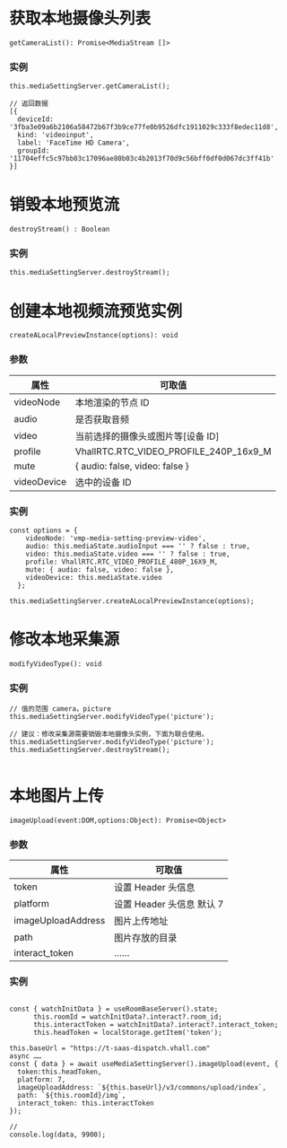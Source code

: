 # 获取本地摄像头列表

```
getCameraList(): Promise<MediaStream []>
```

### 实例

```
this.mediaSettingServer.getCameraList();

// 返回数据
[{
  deviceId: '3fba3e09a6b2106a58472b67f3b9ce77fe0b9526dfc1911029c333f8edec11d8',
  kind: 'videoinput',
  label: 'FaceTime HD Camera',
  groupId: '11704effc5c97bb03c17096ae80b03c4b2013f70d9c56bff0df0d067dc3ff41b'
}]
```

# 销毁本地预览流

```
destroyStream() : Boolean
```

### 实例

```
this.mediaSettingServer.destroyStream();
```

# 创建本地视频流预览实例

```
createALocalPreviewInstance(options): void
```

### 参数

| 属性        | 可取值                                 |
| ----------- | -------------------------------------- |
| videoNode   | 本地渲染的节点 ID                      |
| audio       | 是否获取音频                           |
| video       | 当前选择的摄像头或图片等[设备 ID]      |
| profile     | VhallRTC.RTC_VIDEO_PROFILE_240P_16x9_M |
| mute        | { audio: false, video: false }         |
| videoDevice | 选中的设备 ID                          |

### 实例

```
const options = {
    videoNode: 'vmp-media-setting-preview-video',
    audio: this.mediaState.audioInput === '' ? false : true,
    video: this.mediaState.video === '' ? false : true,
    profile: VhallRTC.RTC_VIDEO_PROFILE_480P_16X9_M,
    mute: { audio: false, video: false },
    videoDevice: this.mediaState.video
  };

this.mediaSettingServer.createALocalPreviewInstance(options);
```

# 修改本地采集源

```
modifyVideoType(): void
```

### 实例

```
// 值的范围 camera，picture
this.mediaSettingServer.modifyVideoType('picture');

// 建议：修改采集源需要销毁本地摄像头实例，下面为联合使用。
this.mediaSettingServer.modifyVideoType('picture');
this.mediaSettingServer.destroyStream();


```

# 本地图片上传

```
imageUpload(event:DOM,options:Object): Promise<Object>
```

### 参数

| 属性               | 可取值                    |
| ------------------ | ------------------------- |
| token              | 设置 Header 头信息        |
| platform           | 设置 Header 头信息 默认 7 |
| imageUploadAddress | 图片上传地址              |
| path               | 图片存放的目录            |
| interact_token     | ……                        |

### 实例

```

const { watchInitData } = useRoomBaseServer().state;
      this.roomId = watchInitData?.interact?.room_id;
      this.interactToken = watchInitData?.interact?.interact_token;
      this.headToken = localStorage.getItem('token');

this.baseUrl = "https://t-saas-dispatch.vhall.com"
async ……
const { data } = await useMediaSettingServer().imageUpload(event, {
  token:this.headToken,
  platform: 7,
  imageUploadAddress: `${this.baseUrl}/v3/commons/upload/index`,
  path: `${this.roomId}/img`,
  interact_token: this.interactToken
});

//
console.log(data, 9900);


```
